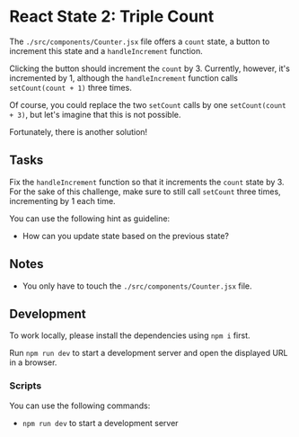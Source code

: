 # React State 2: Triple Count

The `./src/components/Counter.jsx` file offers a `count` state, a button to increment this state and a `handleIncrement` function.

Clicking the button should increment the `count` by 3. Currently, however, it's incremented by 1, although the `handleIncrement` function calls `setCount(count + 1)` three times.

Of course, you could replace the two `setCount` calls by one `setCount(count + 3)`, but let's imagine that this is not possible.

Fortunately, there is another solution!

## Tasks

Fix the `handleIncrement` function so that it increments the `count` state by 3. For the sake of this challenge, make sure to still call `setCount` three times, incrementing by 1 each time.

You can use the following hint as guideline:

- How can you update state based on the previous state?

## Notes

- You only have to touch the `./src/components/Counter.jsx` file.

## Development

To work locally, please install the dependencies using `npm i` first.

Run `npm run dev` to start a development server and open the displayed URL in a browser.

### Scripts

You can use the following commands:

- `npm run dev` to start a development server

